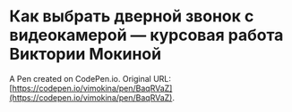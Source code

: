 # Как выбрать дверной звонок с видеокамерой — курсовая работа Виктории Мокиной

A Pen created on CodePen.io. Original URL: [https://codepen.io/vimokina/pen/BaqRVaZ](https://codepen.io/vimokina/pen/BaqRVaZ).

